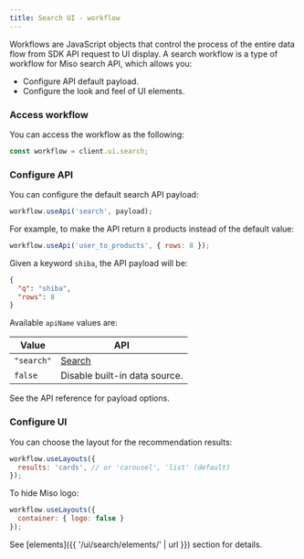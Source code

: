 ```yaml
---
title: Search UI - workflow
---
```


Workflows are JavaScript objects that control the process of the entire data flow from SDK API request to UI display. A search workflow is a type of workflow for Miso search API, which allows you:

* Configure API default payload.
* Configure the look and feel of UI elements.

### Access workflow

You can access the workflow as the following:

```js
const workflow = client.ui.search;
```

### Configure API

You can configure the default search API payload:

```js
workflow.useApi('search', payload);
```

For example, to make the API return `8` products instead of the default value:

```js
workflow.useApi('user_to_products', { rows: 8 });
```

Given a keyword `shiba`, the API payload will be:

```json
{
  "q": "shiba",
  "rows": 8
}
```

Available `apiName` values are:

<table class="table">
  <thead>
    <tr>
      <th scope="col">Value</th>
      <th scope="col">API</th>
    </tr>
  </thead>
  <tbody>
    <tr>
      <td><code>"search"</code></td>
      <td>
        <a href="{{ '/sdk/search/search/' | url }}">Search</a>
      </td>
    </tr>
    <tr>
      <td><code>false</code></td>
      <td>
        Disable built-in data source.
      </td>
    </tr>
  </tbody>
</table>

See the API reference for payload options.

### Configure UI

You can choose the layout for the recommendation results:

```js
workflow.useLayouts({
  results: 'cards', // or 'carousel', 'list' (default)
});
```

To hide Miso logo:

```js
workflow.useLayouts({
  container: { logo: false }
});
```

See [elements]({{ '/ui/search/elements/' | url }}) section for details.
